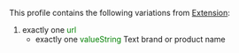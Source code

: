 This profile contains the following variations from [Extension](http://hl7.org/fhir/STU3/Extension):

1. exactly one <span style='color:green'> url </span> 
   * exactly one <span style='color:green'> valueString </span> Text brand or product name
